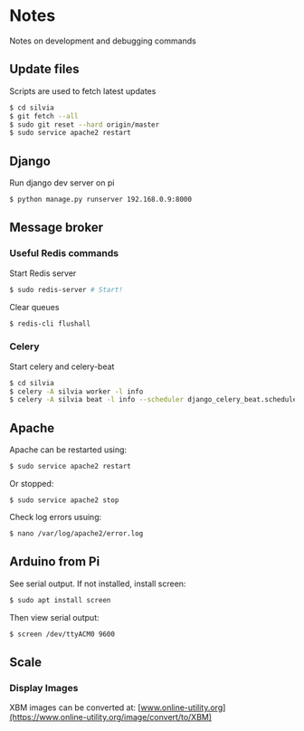 # Notes
Notes on development and debugging commands

## Update files
Scripts are used to fetch latest updates
```bash
$ cd silvia
$ git fetch --all
$ sudo git reset --hard origin/master
$ sudo service apache2 restart
```

## Django
Run django dev server on pi
```bash
$ python manage.py runserver 192.168.0.9:8000 
```

## Message broker
### Useful Redis commands
Start Redis server
```bash
$ sudo redis-server # Start!
```
Clear queues
```bash
$ redis-cli flushall
```

### Celery
Start celery and celery-beat
```bash
$ cd silvia
$ celery -A silvia worker -l info
$ celery -A silvia beat -l info --scheduler django_celery_beat.schedulers:DatabaseScheduler
```

## Apache
Apache can be restarted using:
```bash
$ sudo service apache2 restart
```
Or stopped:
```ash
$ sudo service apache2 stop
```
Check log errors usuing:
```bash
$ nano /var/log/apache2/error.log
```

## Arduino from Pi
See serial output. If not installed, install screen:
```bash
$ sudo apt install screen
```
Then view serial output:
```bash
$ screen /dev/ttyACM0 9600
```

## Scale

### Display Images
XBM images can be converted at: [www.online-utility.org](https://www.online-utility.org/image/convert/to/XBM)